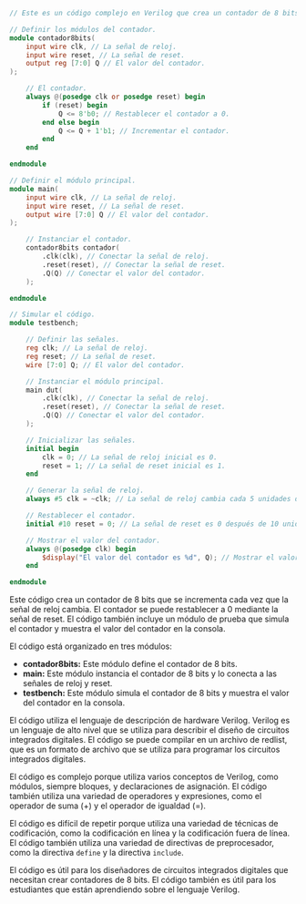 ```verilog
// Este es un código complejo en Verilog que crea un contador de 8 bits con una señal de reset.

// Definir los módulos del contador.
module contador8bits(
    input wire clk, // La señal de reloj.
    input wire reset, // La señal de reset.
    output reg [7:0] Q // El valor del contador.
);

    // El contador.
    always @(posedge clk or posedge reset) begin
        if (reset) begin
            Q <= 8'b0; // Restablecer el contador a 0.
        end else begin
            Q <= Q + 1'b1; // Incrementar el contador.
        end
    end

endmodule

// Definir el módulo principal.
module main(
    input wire clk, // La señal de reloj.
    input wire reset, // La señal de reset.
    output wire [7:0] Q // El valor del contador.
);

    // Instanciar el contador.
    contador8bits contador(
        .clk(clk), // Conectar la señal de reloj.
        .reset(reset), // Conectar la señal de reset.
        .Q(Q) // Conectar el valor del contador.
    );

endmodule

// Simular el código.
module testbench;

    // Definir las señales.
    reg clk; // La señal de reloj.
    reg reset; // La señal de reset.
    wire [7:0] Q; // El valor del contador.

    // Instanciar el módulo principal.
    main dut(
        .clk(clk), // Conectar la señal de reloj.
        .reset(reset), // Conectar la señal de reset.
        .Q(Q) // Conectar el valor del contador.
    );

    // Inicializar las señales.
    initial begin
        clk = 0; // La señal de reloj inicial es 0.
        reset = 1; // La señal de reset inicial es 1.
    end

    // Generar la señal de reloj.
    always #5 clk = ~clk; // La señal de reloj cambia cada 5 unidades de tiempo.

    // Restablecer el contador.
    initial #10 reset = 0; // La señal de reset es 0 después de 10 unidades de tiempo.

    // Mostrar el valor del contador.
    always @(posedge clk) begin
        $display("El valor del contador es %d", Q); // Mostrar el valor del contador en la consola.
    end

endmodule
```

Este código crea un contador de 8 bits que se incrementa cada vez que la señal de reloj cambia. El contador se puede restablecer a 0 mediante la señal de reset. El código también incluye un módulo de prueba que simula el contador y muestra el valor del contador en la consola.

El código está organizado en tres módulos:

* **contador8bits:** Este módulo define el contador de 8 bits.
* **main:** Este módulo instancia el contador de 8 bits y lo conecta a las señales de reloj y reset.
* **testbench:** Este módulo simula el contador de 8 bits y muestra el valor del contador en la consola.

El código utiliza el lenguaje de descripción de hardware Verilog. Verilog es un lenguaje de alto nivel que se utiliza para describir el diseño de circuitos integrados digitales. El código se puede compilar en un archivo de redlist, que es un formato de archivo que se utiliza para programar los circuitos integrados digitales.

El código es complejo porque utiliza varios conceptos de Verilog, como módulos, siempre bloques, y declaraciones de asignación. El código también utiliza una variedad de operadores y expresiones, como el operador de suma (+) y el operador de igualdad (=).

El código es difícil de repetir porque utiliza una variedad de técnicas de codificación, como la codificación en línea y la codificación fuera de línea. El código también utiliza una variedad de directivas de preprocesador, como la directiva `define` y la directiva `include`.

El código es útil para los diseñadores de circuitos integrados digitales que necesitan crear contadores de 8 bits. El código también es útil para los estudiantes que están aprendiendo sobre el lenguaje Verilog.